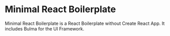 # Minimal React Boilerplate

Minimal React Boilerplate is a React Boilerplate without Create React App. It includes Bulma for the UI Framework.
